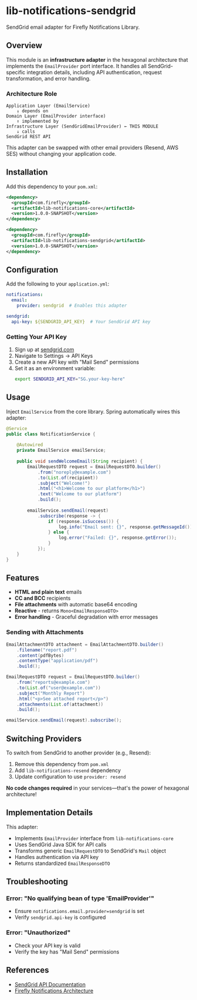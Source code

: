 # lib-notifications-sendgrid

SendGrid email adapter for Firefly Notifications Library.

## Overview

This module is an **infrastructure adapter** in the hexagonal architecture that implements the `EmailProvider` port interface. It handles all SendGrid-specific integration details, including API authentication, request transformation, and error handling.

### Architecture Role

```
Application Layer (EmailService)
    ↓ depends on
Domain Layer (EmailProvider interface)
    ↑ implemented by
Infrastructure Layer (SendGridEmailProvider) ← THIS MODULE
    ↓ calls
SendGrid REST API
```

This adapter can be swapped with other email providers (Resend, AWS SES) without changing your application code.

## Installation

Add this dependency to your `pom.xml`:

```xml path=null start=null
<dependency>
  <groupId>com.firefly</groupId>
  <artifactId>lib-notifications-core</artifactId>
  <version>1.0.0-SNAPSHOT</version>
</dependency>

<dependency>
  <groupId>com.firefly</groupId>
  <artifactId>lib-notifications-sendgrid</artifactId>
  <version>1.0.0-SNAPSHOT</version>
</dependency>
```

## Configuration

Add the following to your `application.yml`:

```yaml path=null start=null
notifications:
  email:
    provider: sendgrid  # Enables this adapter

sendgrid:
  api-key: ${SENDGRID_API_KEY}  # Your SendGrid API key
```

### Getting Your API Key

1. Sign up at [sendgrid.com](https://sendgrid.com)
2. Navigate to Settings → API Keys
3. Create a new API key with "Mail Send" permissions
4. Set it as an environment variable:
   ```bash
   export SENDGRID_API_KEY="SG.your-key-here"
   ```

## Usage

Inject `EmailService` from the core library. Spring automatically wires this adapter:

```java path=null start=null
@Service
public class NotificationService {
    
    @Autowired
    private EmailService emailService;
    
    public void sendWelcomeEmail(String recipient) {
        EmailRequestDTO request = EmailRequestDTO.builder()
            .from("noreply@example.com")
            .to(List.of(recipient))
            .subject("Welcome!")
            .html("<h1>Welcome to our platform</h1>")
            .text("Welcome to our platform")
            .build();
        
        emailService.sendEmail(request)
            .subscribe(response -> {
                if (response.isSuccess()) {
                    log.info("Email sent: {}", response.getMessageId());
                } else {
                    log.error("Failed: {}", response.getError());
                }
            });
    }
}
```

## Features

- **HTML and plain text** emails
- **CC and BCC** recipients
- **File attachments** with automatic base64 encoding
- **Reactive** - returns `Mono<EmailResponseDTO>`
- **Error handling** - Graceful degradation with error messages

### Sending with Attachments

```java path=null start=null
EmailAttachmentDTO attachment = EmailAttachmentDTO.builder()
    .filename("report.pdf")
    .content(pdfBytes)
    .contentType("application/pdf")
    .build();

EmailRequestDTO request = EmailRequestDTO.builder()
    .from("reports@example.com")
    .to(List.of("user@example.com"))
    .subject("Monthly Report")
    .html("<p>See attached report</p>")
    .attachments(List.of(attachment))
    .build();

emailService.sendEmail(request).subscribe();
```

## Switching Providers

To switch from SendGrid to another provider (e.g., Resend):

1. Remove this dependency from `pom.xml`
2. Add `lib-notifications-resend` dependency
3. Update configuration to use `provider: resend`

**No code changes required** in your services—that's the power of hexagonal architecture!

## Implementation Details

This adapter:
- Implements `EmailProvider` interface from `lib-notifications-core`
- Uses SendGrid Java SDK for API calls
- Transforms generic `EmailRequestDTO` to SendGrid's `Mail` object
- Handles authentication via API key
- Returns standardized `EmailResponseDTO`

## Troubleshooting

### Error: "No qualifying bean of type 'EmailProvider'"

- Ensure `notifications.email.provider=sendgrid` is set
- Verify `sendgrid.api-key` is configured

### Error: "Unauthorized"

- Check your API key is valid
- Verify the key has "Mail Send" permissions

## References

- [SendGrid API Documentation](https://docs.sendgrid.com/api-reference/mail-send/mail-send)
- [Firefly Notifications Architecture](../lib-notifications/ARCHITECTURE.md)
